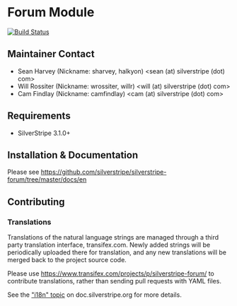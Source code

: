 # Forum Module

[![Build Status](https://secure.travis-ci.org/silverstripe/silverstripe-forum.png)](http://travis-ci.org/silverstripe/silverstripe-forum)

## Maintainer Contact

 * Sean Harvey (Nickname: sharvey, halkyon) <sean (at) silverstripe (dot) com>
 * Will Rossiter (Nickname: wrossiter, willr) <will (at) silverstripe (dot) com>
 * Cam Findlay (Nickname: camfindlay) <cam (at) silverstripe (dot) com>

## Requirements

 * SilverStripe 3.1.0+

## Installation & Documentation

Please see https://github.com/silverstripe/silverstripe-forum/tree/master/docs/en

## Contributing

### Translations

Translations of the natural language strings are managed through a
third party translation interface, transifex.com.
Newly added strings will be periodically uploaded there for translation,
and any new translations will be merged back to the project source code.

Please use https://www.transifex.com/projects/p/silverstripe-forum/ to contribute translations,
rather than sending pull requests with YAML files.

See the ["i18n" topic](http://doc.silverstripe.org/framework/en/trunk/topics/i18n) on doc.silverstripe.org for more details.
